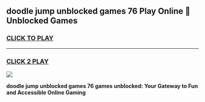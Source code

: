 
## doodle jump unblocked games 76 Play Online 👋 Unblocked Games
<h3>
<a href="https://premium.freeplayer.one?title=doodle_jump_unblocked_games_76&ref=19F">CLICK TO PLAY</a></h3>
<hr>

<h3>
<a href="https://premium.freeplayer.one?title=doodle_jump_unblocked_games_76&ref=19F">CLICK 2 PLAY</a>
  
</h3>

<a href="https://premium.freeplayer.one?title=doodle_jump_unblocked_games_76&ref=19F"><img src="https://clearcache.store/games.png"></a>


**doodle jump unblocked games 76 games unblocked: Your Gateway to Fun and Accessible Online Gaming**

